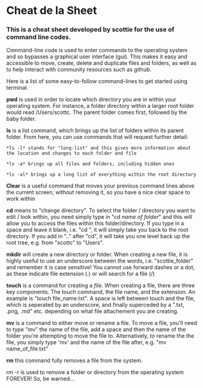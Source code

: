 # Cheat de la Sheet

### This is a cheat sheet developed by scottie for the use of command line codes.

Command-line code is used to enter commands to the operating system and so bypasses a graphical user interface (gui). This makes it easy and accessible to move, create, delete and duplicate files and folders, as well as to help interact with community resources such as github.

Here is a list of some easy-to-follow command-lines to get started using terminal.

**pwd** is used in order to locate which directory you are in within your operating system. For instance, a folder directory within a larger root folder would read /Users/scottc. The parent folder comes first, followed by the baby folder.

**ls** is a list command, which brings up the list of folders within its parent folder. From here, you can use commands that will request further detail:

    *ls -l* stands for "long-list" and this gives more information about the location and changes to each folder and file

    *ls -a* brings up all files and folders, including hidden ones

    *ls -al* brings up a long list of everything within the root directory

**Clear** is a useful command that moves your previous command lines above the current screen, without removing it, so you have a nice clear space to work within

**cd** means to "change directory". To select the folder / directory you want to edit / look within, you need simply type in "cd *name of folder*" and this will allow you to access the files within this folder/directory. If you type in a space and leave it blank, i.e. "cd ", it will simply take you back to the root directory. If you add in ".." after "cd", it will take you one level back up the root tree, e.g. from "scottc" to "Users".

**mkdir** will create a new directory or folder. When creating a new file, it is highly useful to use an underscore between the words, i.e. "scottie_folder" and remember it is case sensitive! You cannot use forward dashes or a dot, as these indicate file extension (.) or will search for a file (/)

**touch** is a command for creating a *file*. When creating a file, there are three key components. The touch command, the file name, and the extension. An example is "touch file_name.txt". A space is left between touch and the file, which is seperated by an underscore, and finally superceded by a ".txt, .png, .md" etc. depending on what file attachement you are creating.

**mv** is a command to either move or rename a file. To move a file, you'll need to type "mv" the name of the file, add a space and then the name of the folder you're attempting to move the file to. Alternatively, to rename the the file, you simply type 'mv' and the name of the file after, e.g. "mv name_of_file.txt"

**rm** this command fully removes a file from the system.

   *rm -r* is used to remove a folder or directory from the operating system FOREVER! So, be warned...

